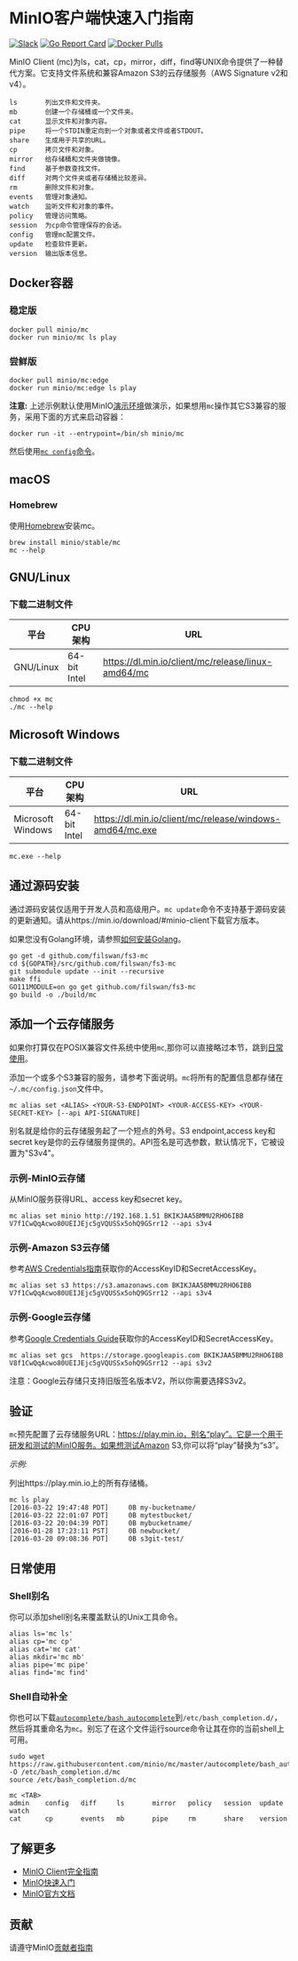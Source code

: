 # MinIO客户端快速入门指南
[![Slack](https://slack.min.io/slack?type=svg)](https://slack.min.io) [![Go Report Card](https://goreportcard.com/badge/minio/mc)](https://goreportcard.com/report/minio/mc) [![Docker Pulls](https://img.shields.io/docker/pulls/minio/mc.svg?maxAge=604800)](https://hub.docker.com/r/minio/mc/)

MinIO Client (mc)为ls，cat，cp，mirror，diff，find等UNIX命令提供了一种替代方案。它支持文件系统和兼容Amazon S3的云存储服务（AWS Signature v2和v4）。


```
ls       列出文件和文件夹。
mb       创建一个存储桶或一个文件夹。
cat      显示文件和对象内容。
pipe     将一个STDIN重定向到一个对象或者文件或者STDOUT。
share    生成用于共享的URL。
cp       拷贝文件和对象。
mirror   给存储桶和文件夹做镜像。
find     基于参数查找文件。
diff     对两个文件夹或者存储桶比较差异。
rm       删除文件和对象。
events   管理对象通知。
watch    监听文件和对象的事件。
policy   管理访问策略。
session  为cp命令管理保存的会话。
config   管理mc配置文件。
update   检查软件更新。
version  输出版本信息。
```

## Docker容器
### 稳定版
```
docker pull minio/mc
docker run minio/mc ls play
```

### 尝鲜版
```
docker pull minio/mc:edge
docker run minio/mc:edge ls play
```

**注意:** 上述示例默认使用MinIO[演示环境](#test-your-setup)做演示，如果想用`mc`操作其它S3兼容的服务，采用下面的方式来启动容器：

```
docker run -it --entrypoint=/bin/sh minio/mc
```

然后使用[`mc config`命令](#add-a-cloud-storage-service)。

## macOS
### Homebrew
使用[Homebrew](http://brew.sh/)安装mc。

```
brew install minio/stable/mc
mc --help
```

## GNU/Linux
### 下载二进制文件
| 平台 | CPU架构 | URL |
| ---------- | -------- |------|
|GNU/Linux|64-bit Intel|https://dl.min.io/client/mc/release/linux-amd64/mc |

```
chmod +x mc
./mc --help
```

## Microsoft Windows
### 下载二进制文件
| 平台 | CPU架构 | URL |
| ---------- | -------- |------|
|Microsoft Windows|64-bit Intel|https://dl.min.io/client/mc/release/windows-amd64/mc.exe |

```
mc.exe --help
```

## 通过源码安装
通过源码安装仅适用于开发人员和高级用户。`mc update`命令不支持基于源码安装的更新通知。请从https://min.io/download/#minio-client下载官方版本。

如果您没有Golang环境，请参照[如何安装Golang](https://golang.org/doc/install)。

```
go get -d github.com/filswan/fs3-mc
cd ${GOPATH}/src/github.com/filswan/fs3-mc
git submodule update --init --recursive
make ffi
GO111MODULE=on go get github.com/filswan/fs3-mc
go build -o ./build/mc
```

## 添加一个云存储服务
如果你打算仅在POSIX兼容文件系统中使用`mc`,那你可以直接略过本节，跳到[日常使用](#everyday-use)。

添加一个或多个S3兼容的服务，请参考下面说明。`mc`将所有的配置信息都存储在``~/.mc/config.json``文件中。

```
mc alias set <ALIAS> <YOUR-S3-ENDPOINT> <YOUR-ACCESS-KEY> <YOUR-SECRET-KEY> [--api API-SIGNATURE]
```

别名就是给你的云存储服务起了一个短点的外号。S3 endpoint,access key和secret key是你的云存储服务提供的。API签名是可选参数，默认情况下，它被设置为"S3v4"。

### 示例-MinIO云存储
从MinIO服务获得URL、access key和secret key。

```
mc alias set minio http://192.168.1.51 BKIKJAA5BMMU2RHO6IBB V7f1CwQqAcwo80UEIJEjc5gVQUSSx5ohQ9GSrr12 --api s3v4
```

### 示例-Amazon S3云存储
参考[AWS Credentials指南](http://docs.aws.amazon.com/general/latest/gr/aws-security-credentials.html)获取你的AccessKeyID和SecretAccessKey。

```
mc alias set s3 https://s3.amazonaws.com BKIKJAA5BMMU2RHO6IBB V7f1CwQqAcwo80UEIJEjc5gVQUSSx5ohQ9GSrr12 --api s3v4
```

### 示例-Google云存储
参考[Google Credentials Guide](https://cloud.google.com/storage/docs/migrating?hl=en#keys)获取你的AccessKeyID和SecretAccessKey。

```
mc alias set gcs  https://storage.googleapis.com BKIKJAA5BMMU2RHO6IBB V8f1CwQqAcwo80UEIJEjc5gVQUSSx5ohQ9GSrr12 --api s3v2
```

注意：Google云存储只支持旧版签名版本V2，所以你需要选择S3v2。

## 验证
`mc`预先配置了云存储服务URL：https://play.min.io，别名“play”。它是一个用于研发和测试的MinIO服务。如果想测试Amazon S3,你可以将“play”替换为“s3”。

*示例:*

列出https://play.min.io上的所有存储桶。

```
mc ls play
[2016-03-22 19:47:48 PDT]     0B my-bucketname/
[2016-03-22 22:01:07 PDT]     0B mytestbucket/
[2016-03-22 20:04:39 PDT]     0B mybucketname/
[2016-01-28 17:23:11 PST]     0B newbucket/
[2016-03-20 09:08:36 PDT]     0B s3git-test/
```
<a name="everyday-use"></a>
## 日常使用

### Shell别名
你可以添加shell别名来覆盖默认的Unix工具命令。

```
alias ls='mc ls'
alias cp='mc cp'
alias cat='mc cat'
alias mkdir='mc mb'
alias pipe='mc pipe'
alias find='mc find'
```

### Shell自动补全
你也可以下载[`autocomplete/bash_autocomplete`](https://raw.githubusercontent.com/minio/mc/master/autocomplete/bash_autocomplete)到`/etc/bash_completion.d/`，然后将其重命名为`mc`。别忘了在这个文件运行source命令让其在你的当前shell上可用。

```
sudo wget https://raw.githubusercontent.com/minio/mc/master/autocomplete/bash_autocomplete -O /etc/bash_completion.d/mc
source /etc/bash_completion.d/mc
```

```
mc <TAB>
admin    config   diff     ls       mirror   policy   session  update   watch
cat      cp       events   mb       pipe     rm       share    version
```

## 了解更多
- [MinIO Client完全指南](https://docs.min.io/docs/minio-client-complete-guide)
- [MinIO快速入门](https://docs.min.io/docs/minio-quickstart-guide)
- [MinIO官方文档](https://docs.min.io)

## 贡献
请遵守MinIO[贡献者指南](https://github.com/filswan/fs3-mc/blob/master/docs/zh_CN/CONTRIBUTING.md)
